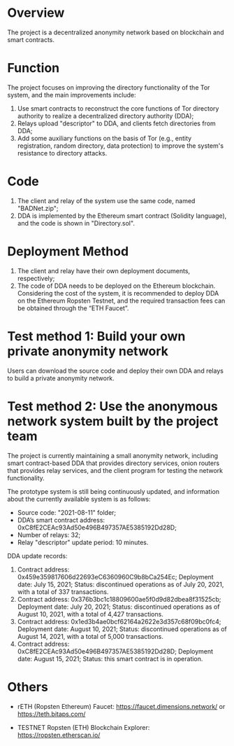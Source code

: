 # Overview
The project is a decentralized anonymity network based on blockchain and smart contracts.

# Function
The project focuses on improving the directory functionality of the Tor system, and the main improvements include:
1. Use smart contracts to reconstruct the core functions of Tor directory authority to realize a decentralized directory authority (DDA);
2. Relays upload "descriptor" to DDA, and clients fetch directories from DDA;
3. Add some auxiliary functions on the basis of Tor (e.g., entity registration, random directory, data protection) to improve the system's resistance to directory attacks.

# Code
1. The client and relay of the system use the same code, named "BADNet.zip";
2. DDA is implemented by the Ethereum smart contract (Solidity language), and the code is shown in "Directory.sol".

# Deployment Method
1. The client and relay have their own deployment documents, respectively;
2. The code of DDA needs to be deployed on the Ethereum blockchain. Considering the cost of the system, it is recommended to deploy DDA on the Ethereum Ropsten Testnet, and the required transaction fees can be obtained through the “ETH Faucet”.

# Test method 1: Build your own private anonymity network
Users can download the source code and deploy their own DDA and relays to build a private anonymity network.

# Test method 2: Use the anonymous network system built by the project team

The project is currently maintaining a small anonymity network, including smart contract-based DDA that provides directory services, onion routers that provides relay services, and the client program for testing the network functionality.

The prototype system is still being continuously updated, and information about the currently available system is as follows:
- Source code: "2021-08-11" folder;
- DDA’s smart contract address: 0xC8fE2CEAc93Ad50e496B497357AE5385192Dd28D;
- Number of relays: 32;
- Relay "descriptor" update period: 10 minutes.

DDA update records:
1. Contract address: 0x459e359817606d22693eC6360960C9b8bCa254Ec;
Deployment date: July 15, 2021;
Status: discontinued operations as of July 20, 2021, with a total of 337 transactions.
2. Contract address: 0x376b3bc1c18809600ae5f0d9d82dbea8f31525cb;
Deployment date: July 20, 2021;
Status: discontinued operations as of August 10, 2021, with a total of 4,427 transactions.
3. Contract address: 0x1ed3b4ae0bcf62164a2622e3d357c68f09bc0fc4;
Deployment date: August 10, 2021;
Status: discontinued operations as of August 14, 2021, with a total of 5,000 transactions.
4. Contract address: 0xC8fE2CEAc93Ad50e496B497357AE5385192Dd28D;
Deployment date: August 15, 2021;
Status: this smart contract is in operation.

# Others

- rETH (Ropsten Ethereum) Faucet: 
https://faucet.dimensions.network/ or https://teth.bitaps.com/

- TESTNET Ropsten (ETH) Blockchain Explorer: 
https://ropsten.etherscan.io/
